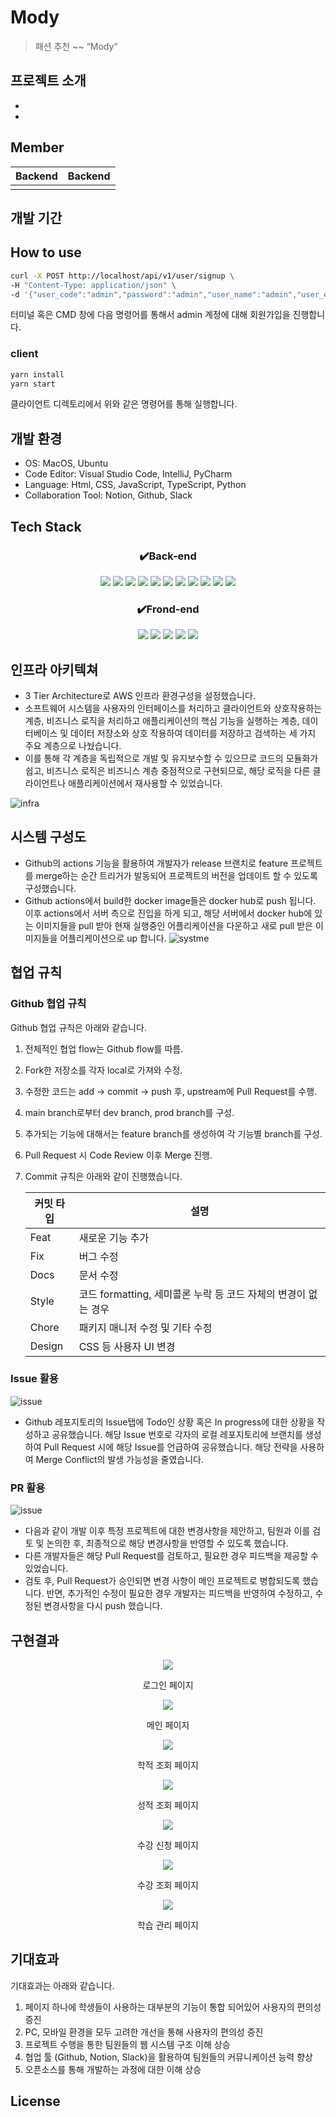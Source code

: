 # Mody

> 패션 추천 ~~ “Mody“

## 프로젝트 소개

- 
- 

## Member

<div align=center>

|                                   Backend                                   |                                Backend                                |
| :--------------------------------------------------------------------------: |:---------------------------------------------------------------------:|
|                     [](https://github.com)                     |                        [](https://github.com/)                        |

</div>

## 개발 기간



## How to use

```sh
curl -X POST http://localhost/api/v1/user/signup \
-H "Content-Type: application/json" \
-d '{"user_code":"admin","password":"admin","user_name":"admin","user_email":"admin","department":"admin","semester":1,"major":"admin","phone_number":"010-1234-5678"}'
```

터미널 혹은 CMD 창에 다음 명령어를 통해서 admin 계정에 대해 회원가입을 진행합니다.

### client

```bash
yarn install
yarn start
```

클라이언트 디렉토리에서 위와 같은 명령어를 통해 실행합니다.

## 개발 환경

- OS: MacOS, Ubuntu
- Code Editor: Visual Studio Code, IntelliJ, PyCharm
- Language: Html, CSS, JavaScript, TypeScript, Python
- Collaboration Tool: Notion, Github, Slack
  <br>

## Tech Stack

<div align=center>

### ✔️Back-end

<img src="https://img.shields.io/badge/ubuntu-E95420?style=for-the-badge&logo=ubuntu&logoColor=white">
<img src="https://img.shields.io/badge/python-3776AB?style=for-the-badge&logo=python&logoColor=white">
<img src="https://img.shields.io/badge/java-007396?style=for-the-badge&logo=OpenJDK&logoColor=white">
<img src="https://img.shields.io/badge/Spring-6DB33F?style=for-the-badge&logo=Spring&logoColor=white">
<img src="https://img.shields.io/badge/spring%20boot-6DB33F?style=for-the-badge&logo=springboot&logoColor=white">
<img src="https://img.shields.io/badge/spring%20security-6DB33F?style=for-the-badge&logo=SPRING%20SECURITY&logoColor=white">
<img src="https://img.shields.io/badge/mysql-4479A1?style=for-the-badge&logo=mysql&logoColor=white">
<img src="https://img.shields.io/badge/amazon%20aws-232F3E?style=for-the-badge&logo=amazonaws&logoColor=white">
<img src="https://img.shields.io/badge/terraform-844FBA?style=for-the-badge&logo=terraform&logoColor=white">
<img src="https://img.shields.io/badge/GitHub Actions-2088FF?style=for-the-badge&logo=GitHub Actions&logoColor=white">
<img src="https://img.shields.io/badge/docker-2496ED?style=for-the-badge&logo=docker&logoColor=white">

### ✔️Frond-end

  <img src="https://img.shields.io/badge/html5-E34F26?style=for-the-badge&logo=html5&logoColor=white">
  <img src="https://img.shields.io/badge/css3-1572B6?style=for-the-badge&logo=css3&logoColor=white">
     <img src="https://img.shields.io/badge/javascript-F7DF1E?style=for-the-badge&logo=javascript&logoColor=black">
 <img src="https://img.shields.io/badge/TypeScript-007ACC?style=for-the-badge&logo=typescript&logoColor=white">
  <img src="https://img.shields.io/badge/Next.js-000000?style=for-the-badge&logo=Next.js&logoColor=white">

</div>

## 인프라 아키텍쳐

- 3 Tier Architecture로 AWS 인프라 환경구성을 설정했습니다.
- 소프트웨어 시스템을 사용자의 인터페이스를 처리하고 클라이언트와 상호작용하는 계층, 비즈니스 로직을 처리하고 애플리케이션의 핵심 기능을 실행하는 계층, 데이터베이스 및 데이터 저장소와 상호 작용하여 데이터를 저장하고 검색하는 세 가지 주요 계층으로 나눴습니다.
- 이를 통해 각 계층을 독립적으로 개발 및 유지보수할 수 있으므로 코드의 모듈화가 쉽고, 비즈니스 로직은 비즈니스 계층 중점적으로 구현되므로, 해당 로직을 다른 클라이언트나 애플리케이션에서 재사용할 수 있었습니다.

![infra](./document/image/infra.png)

## 시스템 구성도

- Github의 actions 기능을 활용하여 개발자가 release 브랜치로 feature 프로젝트를 merge하는 순간 트리거가 발동되어 프로젝트의 버전을 업데이트 할 수 있도록 구성했습니다.
- Github actions에서 build한 docker image들은 docker hub로 push 됩니다. 이후 actions에서 서버 측으로 진입을 하게 되고, 해당 서버에서 docker hub에 있는 이미지들을 pull 받아 현재 실행중인 어플리케이션을 다운하고 새로 pull 받은 이미지들을 어플리케이션으로 up 합니다.
  ![systme](./document/image/system.png)

## 협업 규칙

### Github 협업 규칙

Github 협업 규칙은 아래와 같습니다.

1. 전체적인 협업 flow는 Github flow를 따름.
2. Fork한 저장소를 각자 local로 가져와 수정.
3. 수정한 코드는 add -> commit -> push 후, upstream에 Pull Request를 수행.
4. main branch로부터 dev branch, prod branch를 구성.
5. 추가되는 기능에 대해서는 feature branch를 생성하여 각 기능별 branch를 구성.
6. Pull Request 시 Code Review 이후 Merge 진행.
7. Commit 규칙은 아래와 같이 진행했습니다.

   | 커밋 타입 | 설명                                                           |
      | --------- | -------------------------------------------------------------- |
   | Feat      | 새로운 기능 추가                                               |
   | Fix       | 버그 수정                                                      |
   | Docs      | 문서 수정                                                      |
   | Style     | 코드 formatting, 세미콜론 누락 등 코드 자체의 변경이 없는 경우 |
   | Chore     | 패키지 매니저 수정 및 기타 수정                                |
   | Design    | CSS 등 사용자 UI 변경                                          |

### Issue 활용

![issue](./document/image/issue.png)

- Github 레포지토리의 Issue탭에 Todo인 상황 혹은 In progress에 대한 상황을 작성하고 공유했습니다. 해당 Issue 번호로 각자의 로컬 레포지토리에 브랜치를 생성하여 Pull Request 시에 해당 Issue를 언급하여 공유했습니다. 해당 전략을 사용하여 Merge Conflict의 발생 가능성을 줄였습니다.

### PR 활용

![issue](./document/image/PR.png)

- 다음과 같이 개발 이후 특정 프로젝트에 대한 변경사항을 제안하고, 팀원과 이를 검토 및 논의한 후, 최종적으로 해당 변경사항을 반영할 수 있도록 했습니다.
- 다른 개발자들은 해당 Pull Request를 검토하고, 필요한 경우 피드백을 제공할 수 있었습니다.
- 검토 후, Pull Request가 승인되면 변경 사항이 메인 프로젝트로 병합되도록 했습니다. 반면, 추가적인 수정이 필요한 경우 개발자는 피드백을 반영하여 수정하고, 수정된 변경사항을 다시 push 했습니다.

## 구현결과

<div align=center>
<img src="./document/image/login.png">
<p>로그인 페이지</p>
<img src="./document/image/main.png">
<p>메인 페이지</p>
<img src="./document/image/info.png">
<p>학적 조회 페이지</p>
<img src="./document/image/grade.png">
<p>성적 조회 페이지</p>
<img src="./document/image/enroll.png">
<p>수강 신청 페이지</p>
<img src="./document/image/confirm.png">
<p>수강 조회 페이지</p>
<img src="./document/image/course.png">
<p>학습 관리 페이지</p>
</div>

## 기대효과

기대효과는 아래와 같습니다.

1. 페이지 하나에 학생들이 사용하는 대부분의 기능이 통합 되어있어 사용자의 편의성 증진
2. PC, 모바일 환경을 모두 고려한 개선을 통해 사용자의 편의성 증진
3. 프로젝트 수행을 통한 팀원들의 웹 시스템 구조 이해 상승
4. 협업 툴 (Github, Notion, Slack)을 활용하여 팀원들의 커뮤니케이션 능력 향상
5. 오픈소스를 통해 개발하는 과정에 대한 이해 상승

## License

